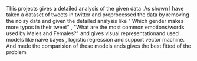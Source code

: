 This projects gives a detailed analysis of the given data .As shown I have taken a dataset of tweets in twitter and preprocessed the data by removing the noisy data and given the detailed analysis like " Which gender makes more typos in their tweet" , "What are the most common emotions/words used by Males and Females?" and gives visual representationand used models like naive bayes , logistic regression and support vector machine. And made the comparision of these models ands gives the best fitted of the problem
